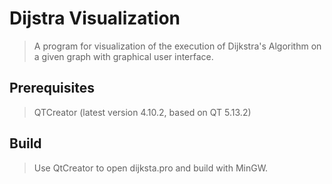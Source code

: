 # Dijstra Visualization

> A program for visualization of the execution of Dijkstra's Algorithm on a given graph with graphical user interface.

## Prerequisites

> QTCreator (latest version 4.10.2, based on QT 5.13.2)

## Build

> Use QtCreator to open dijksta.pro and build with MinGW.
